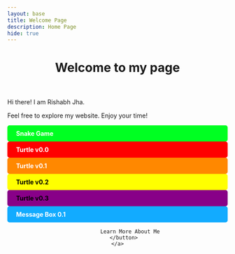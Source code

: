 ```yaml
---
layout: base
title: Welcome Page 
description: Home Page
hide: true
---
```




<h1 align=center> Welcome to my page </h1>
<br><br>
Hi there! I am Rishabh Jha. <br/> 
<p> Feel free to explore my website. Enjoy your time! </p>

<a href="/student_2025/snake/" style="text-decoration: none;">
       <div style="background-color:rgb(0, 255, 34); color: white; padding: 10px 20px; border-radius: 5px; font-weight: bold;" cursorshover="true">
        Snake Game
    </div>
</a>

 <div style="background-color: #FF0000; color: white; padding: 10px 20px; border-radius: 5px; font-weight: bold;" cursorshover="true">
            Turtle v0.0
        </div>

 <div style="background-color: #FF8800; color: white; padding: 10px 20px; border-radius: 5px; font-weight: bold;" cursorshover="true">
            Turtle v0.1
        </div>

 <div style="background-color: #FFFF00; color: black; padding: 10px 20px; border-radius: 5px; font-weight: bold;" cursorshover="true">
            Turtle v0.2
        </div>

  <div style="background-color: #880088; color: black; padding: 10px 20px; border-radius: 5px; font-weight: bold;" cursorshover="true">
            Turtle v0.3
        </div>
  <div style="background-color: #12ABFF; color: white; padding: 10px 20px; border-radius: 5px; font-weight: bold;" cursorshover="true">
            Message Box 0.1
        </div>
<!-- Add a button -->
<div align="center">
    <a href="/student_2025/about" style="text-decoration: none;">
        
            Learn More About Me
        </button>
    </a>
</div>


